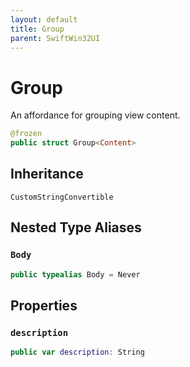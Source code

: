 ```yaml
---
layout: default
title: Group
parent: SwiftWin32UI
---
```

# Group

An affordance for grouping view content.

``` swift
@frozen
public struct Group<Content> 
```

## Inheritance

`CustomStringConvertible`

## Nested Type Aliases

### `Body`

``` swift
public typealias Body = Never
```

## Properties

### `description`

``` swift
public var description: String 
```
